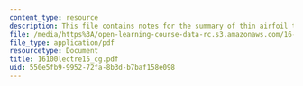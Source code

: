 ```yaml
---
content_type: resource
description: This file contains notes for the summary of thin airfoil theory.
file: /media/https%3A/open-learning-course-data-rc.s3.amazonaws.com/16-100-aerodynamics-fall-2005/550e5fb9995272fa8b3db7baf158e098_16100lectre15_cg.pdf
file_type: application/pdf
resourcetype: Document
title: 16100lectre15_cg.pdf
uid: 550e5fb9-9952-72fa-8b3d-b7baf158e098
---
```


